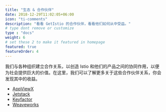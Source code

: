 ```yaml
---
title: "生态 & 合作伙伴"
date: 2018-12-29T11:02:05+06:00
icon: "ti-comments"
description: "看看 GetIstio 的合作伙伴，看看他们如何从中受益。"
# type dont remove or customize
type : "docs"
weight: 6
# set these 2 to make it featured in homepage
featured: true
featureOrder: 4
---
```


我们与各种组织建立合作关系，以创造 Istio 和他们的产品之间的协同作用，以便为社会提供巨大的价值。在这里，我们可以了解更多关于这些合作伙伴关系，你会发现其中的收益。

<ul>
  <li><a href="appviewx">AppViewX</a></li>
  <li><a href="jetstack">Jetstack</a></li>
  <li><a href="keyfactor">Keyfactor</a></li>
  <li><a href="weaveworks">Weaveworks</a></li>
<ul>

